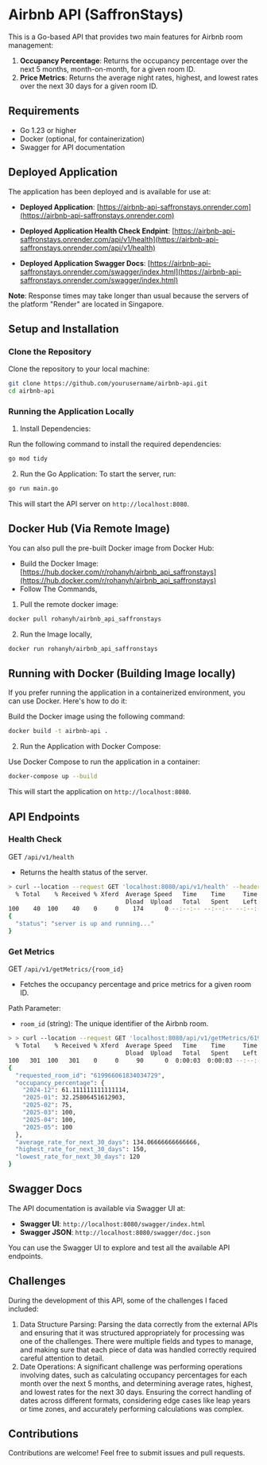# Airbnb API (SaffronStays)

This is a Go-based API that provides two main features for Airbnb room management:

1. **Occupancy Percentage**: Returns the occupancy percentage over the next 5 months, month-on-month, for a given room ID.
2. **Price Metrics**: Returns the average night rates, highest, and lowest rates over the next 30 days for a given room ID.

## Requirements

- Go 1.23 or higher
- Docker (optional, for containerization)
- Swagger for API documentation

## Deployed Application

The application has been deployed and is available for use at:

- **Deployed Application**: [https://airbnb-api-saffronstays.onrender.com](https://airbnb-api-saffronstays.onrender.com)

- **Deployed Application Health Check Endpint**: [https://airbnb-api-saffronstays.onrender.com/api/v1/health](https://airbnb-api-saffronstays.onrender.com/api/v1/health)

- **Deployed Application Swagger Docs**: [https://airbnb-api-saffronstays.onrender.com/swagger/index.html](https://airbnb-api-saffronstays.onrender.com/swagger/index.html)

**Note**: Response times may take longer than usual because the servers of the platform "Render" are located in Singapore.

## Setup and Installation

### Clone the Repository

Clone the repository to your local machine:

```bash
git clone https://github.com/yourusername/airbnb-api.git
cd airbnb-api
```
### Running the Application Locally
1. Install Dependencies:

Run the following command to install the required dependencies:

```bash
go mod tidy
```

2. Run the Go Application:
To start the server, run:

```bash
go run main.go
```

This will start the API server on `http://localhost:8080`.

## Docker Hub (Via Remote Image)
You can also pull the pre-built Docker image from Docker Hub:
- Build the Docker Image: [https://hub.docker.com/r/rohanyh/airbnb_api_saffronstays](https://hub.docker.com/r/rohanyh/airbnb_api_saffronstays)
- Follow The Commands,
1. Pull the remote docker image:
```bash
docker pull rohanyh/airbnb_api_saffronstays
```
2. Run the Image locally,
```bash
docker run rohanyh/airbnb_api_saffronstays
```

## Running with Docker (Building Image locally)
If you prefer running the application in a containerized environment, you can use Docker. Here's how to do it:

Build the Docker image using the following command:

```bash
docker build -t airbnb-api .
```
2. Run the Application with Docker Compose:

Use Docker Compose to run the application in a container:

```bash
docker-compose up --build
```
This will start the application on `http://localhost:8080`.

## API Endpoints
### Health Check
GET `/api/v1/health`

- Returns the health status of the server.
```bash
> curl --location --request GET 'localhost:8080/api/v1/health' --header 'Content-Type: application/json' | jq
  % Total    % Received % Xferd  Average Speed   Time    Time     Time  Current
                                 Dload  Upload   Total   Spent    Left  Speed
100    40  100    40    0     0    174      0 --:--:-- --:--:-- --:--:--   175
{
  "status": "server is up and running..."
}
```

### Get Metrics
GET `/api/v1/getMetrics/{room_id}`

- Fetches the occupancy percentage and price metrics for a given room ID.

Path Parameter:

- `room_id` (string): The unique identifier of the Airbnb room.

```bash
> > curl --location --request GET 'localhost:8080/api/v1/getMetrics/619966061834034729' --header 'Content-Type: application/json'
  % Total    % Received % Xferd  Average Speed   Time    Time     Time  Current
                                 Dload  Upload   Total   Spent    Left  Speed
100   301  100   301    0     0     90      0  0:00:03  0:00:03 --:--:--    90
{
  "requested_room_id": "619966061834034729",
  "occupancy_percentage": {
    "2024-12": 61.111111111111114,
    "2025-01": 32.25806451612903,
    "2025-02": 75,
    "2025-03": 100,
    "2025-04": 100,
    "2025-05": 100
  },
  "average_rate_for_next_30_days": 134.06666666666666,
  "highest_rate_for_next_30_days": 150,
  "lowest_rate_for_next_30_days": 120
}
```

## Swagger Docs

The API documentation is available via Swagger UI at:

- **Swagger UI**: `http://localhost:8080/swagger/index.html`
- **Swagger JSON**: `http://localhost:8080/swagger/doc.json`

You can use the Swagger UI to explore and test all the available API endpoints.

## Challenges
During the development of this API, some of the challenges I faced included:

1. Data Structure Parsing: Parsing the data correctly from the external APIs and ensuring that it was structured appropriately for processing was one of the challenges. There were multiple fields and types to manage, and making sure that each piece of data was handled correctly required careful attention to detail.
2. Date Operations: A significant challenge was performing operations involving dates, such as calculating occupancy percentages for each month over the next 5 months, and determining average rates, highest, and lowest rates for the next 30 days. Ensuring the correct handling of dates across different formats, considering edge cases like leap years or time zones, and accurately performing calculations was complex.

## Contributions
Contributions are welcome! Feel free to submit issues and pull requests.
